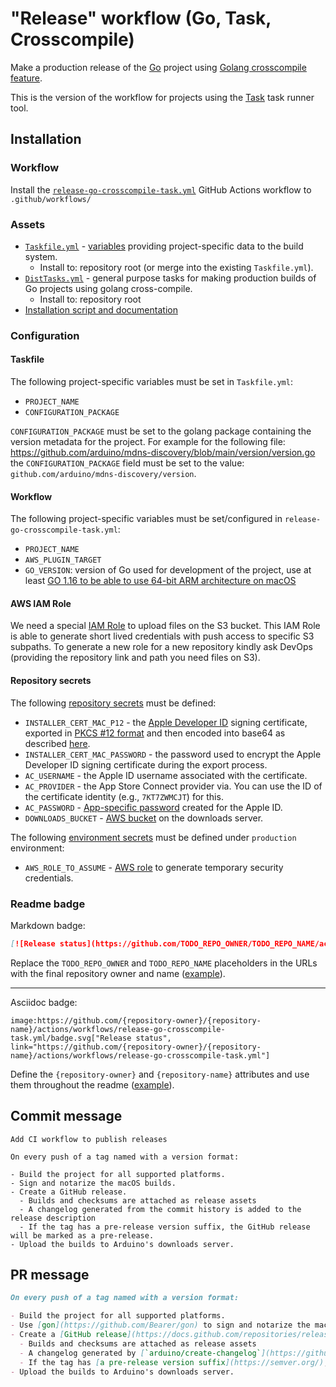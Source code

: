 # "Release" workflow (Go, Task, Crosscompile)

Make a production release of the [Go](https://golang.org/) project using [Golang crosscompile feature](https://go.dev/doc/install/source#introduction).

This is the version of the workflow for projects using the [Task](https://taskfile.dev/#/) task runner tool.

## Installation

### Workflow

Install the [`release-go-crosscompile-task.yml`](release-go-crosscompile-task.yml) GitHub Actions workflow to `.github/workflows/`

### Assets

- [`Taskfile.yml`](assets/release-go-task/Taskfile.yml) - [variables](https://taskfile.dev/#/usage?id=variables) providing project-specific data to the build system.
  - Install to: repository root (or merge into the existing `Taskfile.yml`).
- [`DistTasks.yml`](assets/release-go-crosscompile-task/DistTasks.yml) - general purpose tasks for making production builds of Go projects using golang cross-compile.
  - Install to: repository root
- [Installation script and documentation](../other/installation-script/README.md)

### Configuration

#### Taskfile

The following project-specific variables must be set in `Taskfile.yml`:

- `PROJECT_NAME`
- `CONFIGURATION_PACKAGE`

`CONFIGURATION_PACKAGE` must be set to the golang package containing the version metadata for the project. For example for the following file: https://github.com/arduino/mdns-discovery/blob/main/version/version.go the `CONFIGURATION_PACKAGE` field must be set to the value: `github.com/arduino/mdns-discovery/version`.

#### Workflow

The following project-specific variables must be set/configured in `release-go-crosscompile-task.yml`:

- `PROJECT_NAME`
- `AWS_PLUGIN_TARGET`
- `GO_VERSION`: version of Go used for development of the project, use at least [GO 1.16 to be able to use 64-bit ARM architecture on macOS](https://tip.golang.org/doc/go1.16#ports)

#### AWS IAM Role

We need a special [IAM Role](https://docs.aws.amazon.com/rolesanywhere/latest/userguide/introduction.html#access) to upload files on the S3 bucket. This IAM Role is able to generate short lived credentials with push access to specific S3 subpaths. To generate a new role for a new repository kindly ask DevOps (providing the repository link and path you need files on S3).

#### Repository secrets

The following [repository secrets](https://docs.github.com/actions/security-guides/encrypted-secrets#creating-encrypted-secrets-for-a-repository) must be defined:

- `INSTALLER_CERT_MAC_P12` - the [Apple Developer ID](https://developer.apple.com/support/developer-id/) signing certificate, exported in [PKCS #12 format](https://wikipedia.org/wiki/PKCS_12) and then encoded into base64 as described [here](https://www.kencochrane.com/2020/08/01/build-and-sign-golang-binaries-for-macos-with-github-actions/#exporting-the-developer-certificate).
- `INSTALLER_CERT_MAC_PASSWORD` - the password used to encrypt the Apple Developer ID signing certificate during the export process.
- `AC_USERNAME` - the Apple ID username associated with the certificate.
- `AC_PROVIDER` - the App Store Connect provider via. You can use the ID of the certificate identity (e.g., `7KT7ZWMCJT`) for this.
- `AC_PASSWORD` - [App-specific password](https://support.apple.com/en-us/HT204397) created for the Apple ID.
- `DOWNLOADS_BUCKET` - [AWS bucket](https://docs.aws.amazon.com/AmazonS3/latest/userguide/UsingBucket.html) on the downloads server.

The following [environment secrets](https://docs.github.com/en/actions/deployment/targeting-different-environments/using-environments-for-deployment#environment-secrets) must be defined under `production` environment:

- `AWS_ROLE_TO_ASSUME` - [AWS role](https://docs.aws.amazon.com/IAM/latest/UserGuide/id_roles.html) to generate temporary security credentials.

### Readme badge

Markdown badge:

```markdown
[![Release status](https://github.com/TODO_REPO_OWNER/TODO_REPO_NAME/actions/workflows/release-go-crosscompile-task.yml/badge.svg)](https://github.com/TODO_REPO_OWNER/TODO_REPO_NAME/actions/workflows/release-go-crosscompile-task.yml)
```

Replace the `TODO_REPO_OWNER` and `TODO_REPO_NAME` placeholders in the URLs with the final repository owner and name ([example](https://raw.githubusercontent.com/arduino-libraries/ArduinoIoTCloud/master/README.md)).

---

Asciidoc badge:

```adoc
image:https://github.com/{repository-owner}/{repository-name}/actions/workflows/release-go-crosscompile-task.yml/badge.svg["Release status", link="https://github.com/{repository-owner}/{repository-name}/actions/workflows/release-go-crosscompile-task.yml"]
```

Define the `{repository-owner}` and `{repository-name}` attributes and use them throughout the readme ([example](https://raw.githubusercontent.com/arduino-libraries/WiFiNINA/master/README.adoc)).

## Commit message

```
Add CI workflow to publish releases

On every push of a tag named with a version format:

- Build the project for all supported platforms.
- Sign and notarize the macOS builds.
- Create a GitHub release.
  - Builds and checksums are attached as release assets
  - A changelog generated from the commit history is added to the release description
  - If the tag has a pre-release version suffix, the GitHub release will be marked as a pre-release.
- Upload the builds to Arduino's downloads server.
```

## PR message

```markdown
On every push of a tag named with a version format:

- Build the project for all supported platforms.
- Use [gon](https://github.com/Bearer/gon) to sign and notarize the macOS builds.
- Create a [GitHub release](https://docs.github.com/repositories/releasing-projects-on-github/about-releases).
  - Builds and checksums are attached as release assets
  - A changelog generated by [`arduino/create-changelog`](https://github.com/arduino/create-changelog) from the commit history is added to the release description
  - If the tag has [a pre-release version suffix](https://semver.org/), the GitHub release will be marked as a pre-release.
- Upload the builds to Arduino's downloads server.
```
